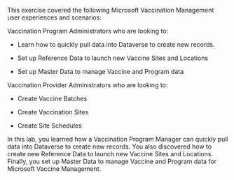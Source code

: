 This exercise covered the following Microsoft Vaccination Management user experiences and scenarios:

Vaccination Program Administrators who are looking to:

-   Learn how to quickly pull data into Dataverse to create new records.

-   Set up Reference Data to launch new Vaccine Sites and Locations

-   Set up Master Data to manage Vaccine and Program data

Vaccination Provider Administrators who are looking to:

-   Create Vaccine Batches

-   Create Vaccination Sites

-   Create Site Schedules

In this lab, you learned how a Vaccination Program Manager can quickly pull data into Dataverse to create new records. You also discovered how to create new Reference Data to launch new Vaccine Sites and Locations. Finally, you set up Master Data to manage Vaccine and Program data for Microsoft Vaccine Management.